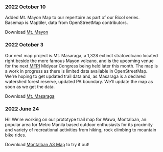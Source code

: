 ### 2022 October 10

Added Mt. Mayon Map to our repertoire as part of our Bicol series. Basemap is Maptiler, data from OpenStreetMap contributors.

Download [Mt. Mayon](https://bit.ly/3CHXacG)

### 2022 October 3

Our next map project is Mt. Masaraga, a 1,328 extinct stratovolcano located right beside the more famous Mayon volcano, and is the upcoming venue for the next [MFPI](https://www.mfpi.org) Midyear Congress being held later this month. The map is a work in progress as there is limited data available in OpenStreetMap. We're hoping to get updated trail data and, as Masaraga is a declared watershed forest reserve, updated PA boundary. We'll update the map as soon as we get the data.

Download [Mt. Masaraga]("https://bit.ly/3UX9igL)

### 2022 June 24

Hi! We're working on our prototype trail map for Wawa, Montalban, an popular area for Metro Manila based outdoor enthusiasts for its proximity and variety of recreational activities from hiking, rock climbing to mountain bike rides.

Download [Montalban A3 Map](https://bit.ly/3QaQoRl) to try it out!
